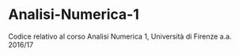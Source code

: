 # Analisi-Numerica-1
Codice relativo al corso Analisi Numerica 1, Università di Firenze a.a. 2016/17
